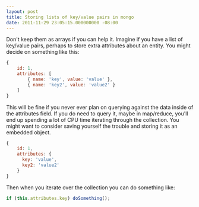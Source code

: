 ```yaml
---
layout: post
title: Storing lists of key/value pairs in mongo
date: 2011-11-29 23:05:15.000000000 -08:00
---
```

Don't keep them as arrays if you can help it. Imagine if you have a list of key/value pairs, perhaps to store extra attributes about an entity. You might decide on something like this:

```javascript
{
    id: 1,
    attributes: [
        { name: 'key', value: 'value' },
        { name: 'key2', value: 'value2' }
    ]
}
```

This will be fine if you never ever plan on querying against the data inside of the attributes field. If you do need to query it, maybe in map/reduce, you'll end up spending a lot of CPU time iterating through the collection. You might want to consider saving yourself the trouble and storing it as an embedded object.

```javascript
{
    id: 1,
    attributes: {
      key: 'value',
      key2: 'value2'
    }
}
```

Then when you iterate over the collection you can do something like:

```javascript
if (this.attributes.key) doSomething();
```
